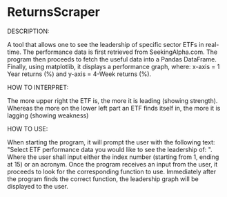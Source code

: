 # ReturnsScraper

DESCRIPTION:

A tool that allows one to see the leadership of specific sector ETFs in real-time. 
The performance data is first retrieved from SeekingAlpha.com.
The program then proceeds to fetch the useful data into a Pandas DataFrame. 
Finally, using matplotlib, it displays a performance graph, where: x-axis = 1 Year returns (%) and y-axis  = 4-Week returns (%).

HOW TO INTERPRET:

The more upper right the ETF is, the more it is leading (showing strength).
Whereas the more on the lower left part an ETF finds itself in, the more it is lagging (showing weakness)

HOW TO USE:

When starting the program, it will prompt the user with the following text: "Select ETF performance data you would like to see the leadership of: ".
Where the user shall input either the index number (starting from 1, ending at 15) or an acronym.
Once the program receives an input from the user, it proceeds to look for the corresponding function to use.
Immediately after the program finds the correct function, the leadership graph will be displayed to the user.

